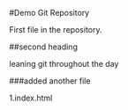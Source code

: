 #Demo Git Repository

First file in the repository.

##second heading

leaning git throughout the day

###added another file 

1.index.html
